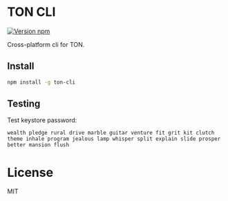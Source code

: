 # TON CLI

[![Version npm](https://img.shields.io/npm/v/ton-cli.svg?logo=npm)](https://www.npmjs.com/package/ton-cli)

Cross-platform cli for TON.

## Install

```bash
npm install -g ton-cli
```

## Testing

Test keystore password: 
```
wealth pledge rural drive marble guitar venture fit grit kit clutch theme inhale program jealous lamp whisper split explain slide prosper better mansion flush
```

# License

MIT
